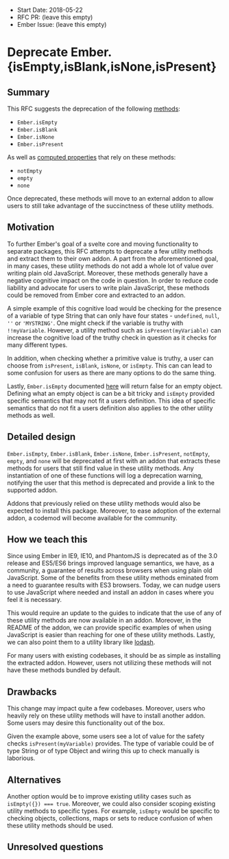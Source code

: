 - Start Date: 2018-05-22
- RFC PR: (leave this empty)
- Ember Issue: (leave this empty)

# Deprecate Ember.{isEmpty,isBlank,isNone,isPresent}

## Summary

This RFC suggests the deprecation of the following [methods](http://api.emberjs.com/ember/release/modules/@ember%2Futils):
- `Ember.isEmpty`
- `Ember.isBlank`
- `Ember.isNone`
- `Ember.isPresent`

As well as [computed properties](http://api.emberjs.com/ember/release/modules/@ember%2Fobject) that rely on these methods:
- `notEmpty`
- `empty`
- `none`

Once deprecated, these methods will move to an external addon to allow users to still take advantage of the succinctness of these utility methods.

## Motivation

To further Ember's goal of a svelte core and moving functionality to separate packages, this RFC attempts to deprecate a few utility methods and extract them to their own addon.  A part from the aforementioned goal, in many cases, these utility methods do not add a whole lot of value over writing plain old JavaScript.  Moreover, these methods generally have a negative cognitive impact on the code in question.  In order to reduce code liability and advocate for users to write plain JavaScript, these methods could be removed from Ember core and extracted to an addon.

A simple example of this cognitive load would be checking for the presence of a variable of type String that can only have four states - `undefined`, `null`, `''` or `'MYSTRING'`.  One might check if the variable is truthy with `!!myVariable`.  However, a utility method such as `isPresent(myVariable)` can increase the cognitive load of the truthy check in question as it checks for many different types.

In addition, when checking whether a primitive value is truthy, a user can choose from `isPresent`, `isBlank`, `isNone`, or `isEmpty`.  This can can lead to some confusion for users as there are many options to do the same thing.

Lastly, `Ember.isEmpty` documented [here](https://www.emberjs.com/api/ember/release/functions/@ember%2Futils/isEmpty) will return false for an empty object.  Defining what an empty object is can be a bit tricky and `isEmpty` provided specific semantics that may not fit a users definition.  This idea of specific semantics that do not fit a users definition also applies to the other utility methods as well.

## Detailed design

`Ember.isEmpty`, `Ember.isBlank`, `Ember.isNone`, `Ember.isPresent`, `notEmpty`, `empty`, and `none` will be deprecated at first with an addon that extracts these methods for users that still find value in these utility methods.  Any instantiation of one of these functions will log a deprecation warning, notifying the user that this method is deprecated and provide a link to the supported addon.

Addons that previously relied on these utility methods would also be expected to install this package. Moreover, to ease adoption of the external addon, a codemod will become available for the community.

## How we teach this

Since using Ember in IE9, IE10, and PhantomJS is deprecated as of the 3.0 release and ES5/ES6 brings improved language semantics, we have, as a community, a guarantee of results across browsers when using plain old JavaScript.  Some of the benefits from these utility methods eminated from a need to guarantee results with ES3 browsers.  Today, we can nudge users to use JavaScript where needed and install an addon in cases where you feel it is necessary.

This would require an update to the guides to indicate that the use of any of these utility methods are now available in an addon.  Moreover, in the README of the addon, we can provide specific examples of when using JavaScript is easier than reaching for one of these utility methods.  Lastly, we can also point them to a utility library like [lodash](https://lodash.com/docs).

For many users with existing codebases, it should be as simple as installing the extracted addon.  However, users not utilizing these methods will not have these methods bundled by default.

## Drawbacks

This change may impact quite a few codebases.  Moreover, users who heavily rely on these utility methods will have to install another addon.  Some users may desire this functionality out of the box.

Given the example above, some users see a lot of value for the safety checks `isPresent(myVariable)` provides.  The type of variable could be of type String or of type Object and wiring this up to check manually is laborious.

## Alternatives

Another option would be to improve existing utility cases such as `isEmpty({}) === true`.  Moreover, we could also consider scoping existing utility methods to specific types. For example, `isEmpty` would be specific to checking objects, collections, maps or sets to reduce confusion of when these utility methods should be used.

## Unresolved questions

